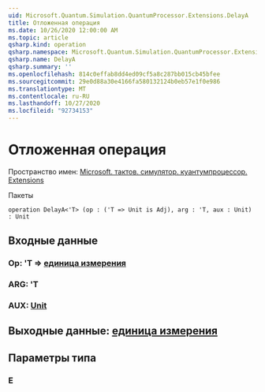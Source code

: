```yaml
---
uid: Microsoft.Quantum.Simulation.QuantumProcessor.Extensions.DelayA
title: Отложенная операция
ms.date: 10/26/2020 12:00:00 AM
ms.topic: article
qsharp.kind: operation
qsharp.namespace: Microsoft.Quantum.Simulation.QuantumProcessor.Extensions
qsharp.name: DelayA
qsharp.summary: ''
ms.openlocfilehash: 814c0effab8dd4ed09cf5a8c287bb015cb45bfee
ms.sourcegitcommit: 29e0d88a30e4166fa580132124b0eb57e1f0e986
ms.translationtype: MT
ms.contentlocale: ru-RU
ms.lasthandoff: 10/27/2020
ms.locfileid: "92734153"
---
```

# <a name="delaya-operation"></a>Отложенная операция

Пространство имен: [Microsoft. тактов. симулятор. куантумпроцессор. Extensions](xref:Microsoft.Quantum.Simulation.QuantumProcessor.Extensions)

Пакеты [](https://nuget.org/packages/)




```qsharp
operation DelayA<'T> (op : ('T => Unit is Adj), arg : 'T, aux : Unit) : Unit
```


## <a name="input"></a>Входные данные

### <a name="op--t--unit-adj"></a>Op: 'T => [единица измерения](xref:microsoft.quantum.lang-ref.unit)




### <a name="arg--t"></a>ARG: 'T




### <a name="aux--unit"></a>AUX: [Unit](xref:microsoft.quantum.lang-ref.unit)





## <a name="output--unit"></a>Выходные данные: [единица измерения](xref:microsoft.quantum.lang-ref.unit)



## <a name="type-parameters"></a>Параметры типа

### <a name="t"></a>Е

